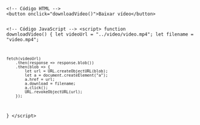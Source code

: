 <Code language='html'>
&lt;!-- Código HTML --&gt;
&lt;button onclick="downloadVideo()"&gt;Baixar vídeo&lt;/button&gt;

&lt;!-- Código JavaScript --&gt;
&lt;script&gt;
function downloadVideo() {
    let videoUrl = "../video/video.mp4";
    let filename = "video.mp4";

    fetch(videoUrl)
        .then(response => response.blob())
        .then(blob => {
            let url = URL.createObjectURL(blob);
            let a = document.createElement("a");
            a.href = url;
            a.download = filename;
            a.click();
            URL.revokeObjectURL(url);
        });
}
&lt;/script&gt;
</Code>
